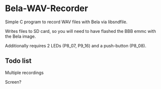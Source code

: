 # Bela-WAV-Recorder

Simple C program to record WAV files with Bela via libsndfile. 

Writes files to SD card, so you will need to have flashed the BBB emmc with the Bela image.

Additionally requires 2 LEDs (P8_07, P9_16) and a push-button (P8_08).


## Todo list

Multiple recordings

Screen?

